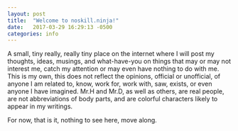 ```yaml
---
layout: post
title:  "Welcome to noskill.ninja!"
date:   2017-03-29 16:29:13 -0500
categories: info
---
```

A small, tiny really, really tiny place on the internet where I will post my thoughts, ideas, musings, and what-have-you on things that may or may not interest me, catch my attention or may even have nothing to do with me. This is my own, this does not reflect the opinions, official or unofficial, of anyone I am related to, know, work for, work with, saw, exists, or even anyone I have imagined. Mr.H and Mr.D, as well as others, are real people, are not abbreviations of body parts, and are colorful characters likely to appear in my writings.

For now, that is it, nothing to see here, move along.

